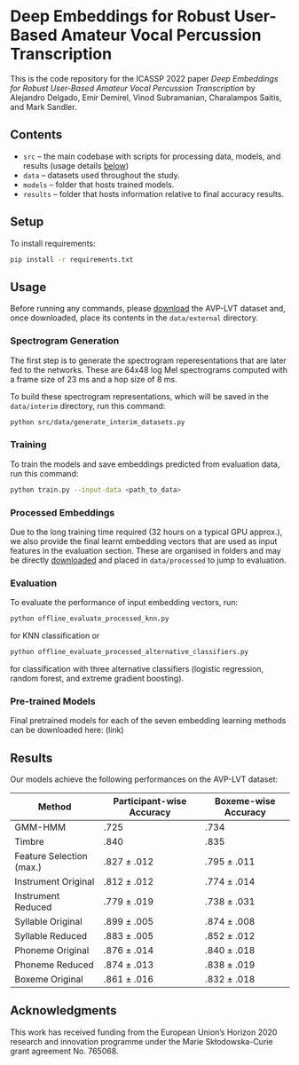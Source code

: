 Deep Embeddings for Robust User-Based Amateur Vocal Percussion Transcription
============================================================================

This is the code repository for the ICASSP 2022 paper 
*Deep Embeddings for Robust User-Based Amateur Vocal Percussion Transcription*
by Alejandro Delgado, Emir Demirel, Vinod Subramanian, Charalampos Saitis, and Mark Sandler.

Contents
--------

- `src` – the main codebase with scripts for processing data, models, and results (usage details [below](#Usage))
- `data` – datasets used throughout the study.
- `models` – folder that hosts trained models.
- `results` – folder that hosts information relative to final accuracy results.

Setup
-----

To install requirements:

```sh
pip install -r requirements.txt
```

Usage
-----

Before running any commands, please [download](link_to_be_created_soon) the AVP-LVT dataset and, once downloaded, place its contents in the `data/external` directory.

### Spectrogram Generation

The first step is to generate the spectrogram reperesentations that are later fed to the networks. These are 64x48 log Mel spectrograms computed with a frame size of 23 ms and a hop size of 8 ms.

To build these spectrogram representations, which will be saved in the `data/interim` directory, run this command:

```sh
python src/data/generate_interim_datasets.py
```

### Training

To train the models and save embeddings predicted from evaluation data, run this command:

```sh
python train.py --input-data <path_to_data>
```

### Processed Embeddings

Due to the long training time required (32 hours on a typical GPU approx.), we also provide the final learnt embedding vectors that are used as input features in the evaluation section. These are organised in folders and may be directly [downloaded](link_to_be_created_soon) and placed in `data/processed` to jump to evaluation.

### Evaluation

To evaluate the performance of input embedding vectors, run:

```sh
python offline_evaluate_processed_knn.py
```

for KNN classification or

```sh
python offline_evaluate_processed_alternative_classifiers.py
```

for classification with three alternative classifiers (logistic regression, random forest, and extreme gradient boosting).

### Pre-trained Models

Final pretrained models for each of the seven embedding learning methods can be downloaded here: (link)

Results
-------

Our models achieve the following performances on the AVP-LVT dataset:

| Method                   | Participant-wise Accuracy| Boxeme-wise Accuracy |
| ------------------------ |------------------------- | -------------------- |
| GMM-HMM                  |           .725           |         .734         |
| Timbre                   |           .840           |         .835         |
| Feature Selection (max.) |        .827 ± .012       |      .795 ± .011     |
| Instrument Original      |        .812 ± .012       |      .774 ± .014     |
| Instrument Reduced       |        .779 ± .019       |      .738 ± .031     |
| Syllable Original        |        .899 ± .005       |      .874 ± .008     |
| Syllable Reduced         |        .883 ± .005       |      .852 ± .012     |
| Phoneme Original         |        .876 ± .014       |      .840 ± .018     |
| Phoneme Reduced          |        .874 ± .013       |      .838 ± .019     |
| Boxeme Original          |        .861 ± .016       |      .832 ± .018     |

Acknowledgments
---------------
This work has received funding from the European Union’s Horizon 2020 research and innovation
programme under the Marie Skłodowska-Curie grant agreement No. 765068.




